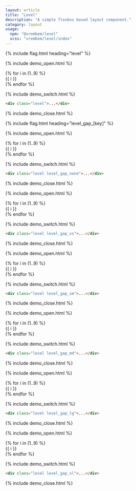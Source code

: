 ```yaml
---
layout: article
title: "Level"
description: "A simple flexbox based layout component."
category: layout
usage:
  npm: "@vrembem/level"
  scss: "vrembem/level/index"
---
```


{% include flag.html heading="level" %}

{% include demo_open.html %}

<div class="level">
  {% for i in (1..9) %}
    <div class="box">{{ i }}</div>
  {% endfor %}
</div>

{% include demo_switch.html %}

```html
<div class="level">...</div>
```

{% include demo_close.html %}

{% include flag.html heading="level_gap_[key]" %}

{% include demo_open.html %}

<div class="level level_gap_none">
  {% for i in (1..9) %}
    <div class="box">{{ i }}</div>
  {% endfor %}
</div>

{% include demo_switch.html %}

```html
<div class="level level_gap_none">...</div>
```

{% include demo_close.html %}

{% include demo_open.html %}

<div class="level level_gap_xs">
  {% for i in (1..9) %}
    <div class="box">{{ i }}</div>
  {% endfor %}
</div>

{% include demo_switch.html %}

```html
<div class="level level_gap_xs">...</div>
```

{% include demo_close.html %}

{% include demo_open.html %}

<div class="level level_gap_sm">
  {% for i in (1..9) %}
    <div class="box">{{ i }}</div>
  {% endfor %}
</div>

{% include demo_switch.html %}

```html
<div class="level level_gap_sm">...</div>
```

{% include demo_close.html %}

{% include demo_open.html %}

<div class="level level_gap_md">
  {% for i in (1..9) %}
    <div class="box">{{ i }}</div>
  {% endfor %}
</div>

{% include demo_switch.html %}

```html
<div class="level level_gap_md">...</div>
```

{% include demo_close.html %}

{% include demo_open.html %}

<div class="level level_gap_lg">
  {% for i in (1..9) %}
    <div class="box">{{ i }}</div>
  {% endfor %}
</div>

{% include demo_switch.html %}

```html
<div class="level level_gap_lg">...</div>
```

{% include demo_close.html %}

{% include demo_open.html %}

<div class="level level_gap_xl">
  {% for i in (1..9) %}
    <div class="box">{{ i }}</div>
  {% endfor %}
</div>

{% include demo_switch.html %}

```html
<div class="level level_gap_xl">...</div>
```

{% include demo_close.html %}

